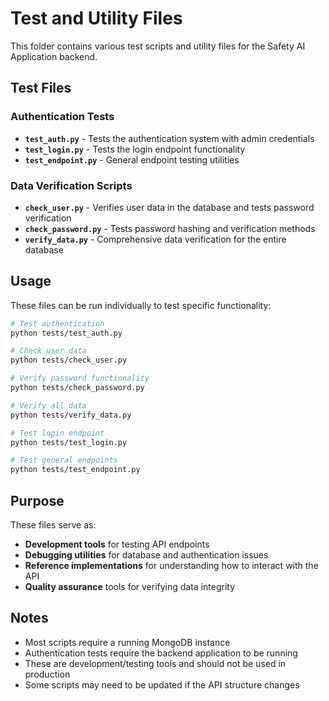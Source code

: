 # Test and Utility Files

This folder contains various test scripts and utility files for the Safety AI Application backend.

## Test Files

### Authentication Tests
- **`test_auth.py`** - Tests the authentication system with admin credentials
- **`test_login.py`** - Tests the login endpoint functionality
- **`test_endpoint.py`** - General endpoint testing utilities

### Data Verification Scripts
- **`check_user.py`** - Verifies user data in the database and tests password verification
- **`check_password.py`** - Tests password hashing and verification methods
- **`verify_data.py`** - Comprehensive data verification for the entire database

## Usage

These files can be run individually to test specific functionality:

```bash
# Test authentication
python tests/test_auth.py

# Check user data
python tests/check_user.py

# Verify password functionality
python tests/check_password.py

# Verify all data
python tests/verify_data.py

# Test login endpoint
python tests/test_login.py

# Test general endpoints
python tests/test_endpoint.py
```

## Purpose

These files serve as:
- **Development tools** for testing API endpoints
- **Debugging utilities** for database and authentication issues
- **Reference implementations** for understanding how to interact with the API
- **Quality assurance** tools for verifying data integrity

## Notes

- Most scripts require a running MongoDB instance
- Authentication tests require the backend application to be running
- These are development/testing tools and should not be used in production
- Some scripts may need to be updated if the API structure changes
